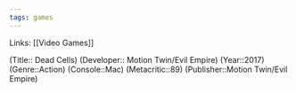 ```yaml
---
tags: games
---
```

Links: [[Video Games]]

(Title:: Dead Cells)
(Developer:: Motion Twin/Evil Empire)
(Year::2017)
(Genre::Action)
(Console::Mac)
(Metacritic::89)
(Publisher::Motion Twin/Evil Empire)









